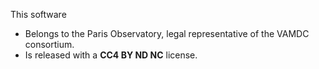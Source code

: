 This software 
 * Belongs to the Paris Observatory, legal representative of the VAMDC consortium. 
 * Is released with a **CC4 BY ND NC** license. 

